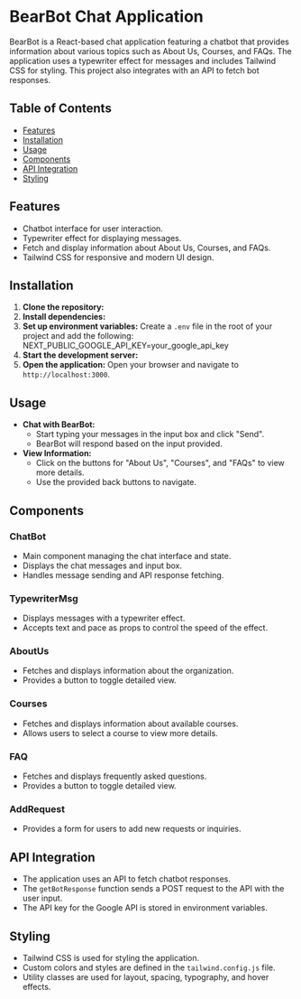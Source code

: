 # BearBot Chat Application

BearBot is a React-based chat application featuring a chatbot that provides information about various topics such as About Us, Courses, and FAQs. The application uses a typewriter effect for messages and includes Tailwind CSS for styling. This project also integrates with an API to fetch bot responses.

## Table of Contents

- [Features](#features)
- [Installation](#installation)
- [Usage](#usage)
- [Components](#components)
- [API Integration](#api-integration)
- [Styling](#styling)

## Features

- Chatbot interface for user interaction.
- Typewriter effect for displaying messages.
- Fetch and display information about About Us, Courses, and FAQs.
- Tailwind CSS for responsive and modern UI design.

## Installation

1. **Clone the repository:**
2. **Install dependencies:**
3. **Set up environment variables:**
    Create a `.env` file in the root of your project and add the following:
    NEXT_PUBLIC_GOOGLE_API_KEY=your_google_api_key
4. **Start the development server:**
5. **Open the application:**
    Open your browser and navigate to `http://localhost:3000`.

## Usage

- **Chat with BearBot:**
    - Start typing your messages in the input box and click "Send".
    - BearBot will respond based on the input provided.
- **View Information:**
    - Click on the buttons for "About Us", "Courses", and "FAQs" to view more details.
    - Use the provided back buttons to navigate.

## Components

### ChatBot

- Main component managing the chat interface and state.
- Displays the chat messages and input box.
- Handles message sending and API response fetching.

### TypewriterMsg

- Displays messages with a typewriter effect.
- Accepts text and pace as props to control the speed of the effect.

### AboutUs

- Fetches and displays information about the organization.
- Provides a button to toggle detailed view.

### Courses

- Fetches and displays information about available courses.
- Allows users to select a course to view more details.

### FAQ

- Fetches and displays frequently asked questions.
- Provides a button to toggle detailed view.

### AddRequest

- Provides a form for users to add new requests or inquiries.

## API Integration

- The application uses an API to fetch chatbot responses.
- The `getBotResponse` function sends a POST request to the API with the user input.
- The API key for the Google API is stored in environment variables.

## Styling

- Tailwind CSS is used for styling the application.
- Custom colors and styles are defined in the `tailwind.config.js` file.
- Utility classes are used for layout, spacing, typography, and hover effects.


